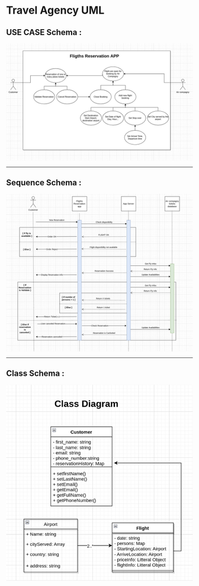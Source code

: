 # Travel Agency UML

## USE CASE Schema :

<img src="./UML-schema/useCase.jpeg">

***

## Sequence Schema :

<img src="./UML-schema/sequence.jpeg">

***

## Class Schema :

<img src="./UML-schema/class.jpeg">
